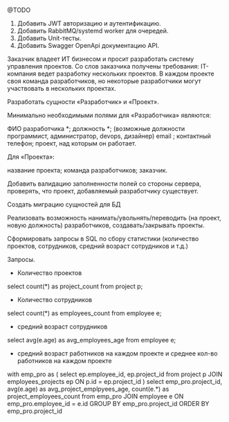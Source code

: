 @TODO
1) Добавить JWT авторизацию и аутентификацию.
2) Добавить RabbitMQ/systemd worker для очередей.
3) Добавить Unit-тесты.
4) Добавить Swagger OpenApi документацию API.

Заказчик владеет ИТ бизнесом и просит разработать систему управления проектов. Со слов заказчика получены требования:
IT-компания ведет разработку нескольких проектов. В каждом проекте своя команда разработчиков, но некоторые разработчики могут участвовать в нескольких проектах.

Разработать сущности «Разработчик» и «Проект». 

Минимально необходимыми полями для «Разработчика» являются:

ФИО разработчика *;
должность *; (возможные должности программист, администратор, devops, дизайнер)
email ;
контактный телефон;
проект, над которым он работает.

Для «Проекта»:

название проекта;
команда разработчиков;
заказчик.

Добавить валидацию заполненности полей со стороны сервера, проверять, что проект, добавляемый разработчику существует.

Создать миграцию сущностей для БД

Реализовать возможность нанимать/увольнять/переводить (на проект, новую должность) разработчиков, создавать/закрывать проекты.

Сформировать запросы в SQL по сбору статистики (количество проектов, сотрудников, средний возраст сотрудников и т.д.)

Запросы.

* Количество проектов

select count(*) as project_count from project p;

* Количество сотрудников

select count(*) as employees_count from employee e;

* средний возраст сотрудников

select avg(e.age) as avg_employees_age from employee e;


* средний возраст работников на каждом проекте и среднее кол-во работников на каждом проекте

with emp_pro as (
    select ep.employee_id, ep.project_id from project p JOIN employees_projects ep ON p.id = ep.project_id
)
select
emp_pro.project_id,
avg(e.age) as avg_project_emplpyees_age,
count(e.*) as project_employees_count
from emp_pro
JOIN employee e
ON emp_pro.employee_id = e.id
GROUP BY  emp_pro.project_id
ORDER BY  emp_pro.project_id

